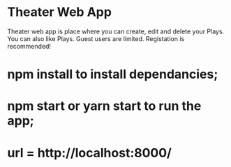 # Theater Web App
Theater web app is place where you can create, edit and delete your Plays.
You can also like Plays. Guest users are limited. Registation is recommended!

# npm install to install dependancies;

# npm start or yarn start to run the app;

# url = http://localhost:8000/